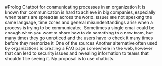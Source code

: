 #Prolog Chatbot for communicating processes in an organization
It is known that communication is hard to achieve in big companies, especially when teams are spread all across the world. Issues like not speaking the same language, time zones and general misunderstandings arise when a process is trying to be communicated. 
Sometimes a single email could be enough when you want to share how to do something to a new team, but many times they go unnoticed  and the users have to check it many times before they memorize it.
One of the sources 
Another alternative often used by organizations is creating a FAQ page somewhere in the web, however that can lead to security issues and revealing information to teams that shouldn't be seeing it. 
My proposal is to use chatbots.

